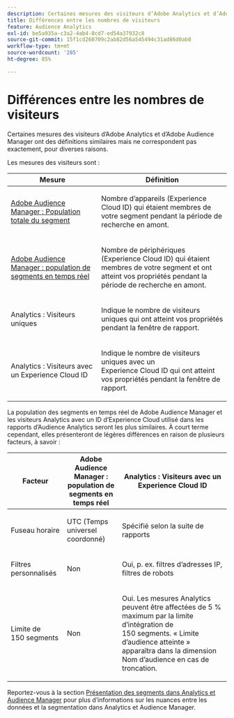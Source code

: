```yaml
---
description: Certaines mesures des visiteurs d’Adobe Analytics et d’Adobe Audience Manager ont des définitions similaires mais ne correspondent pas exactement, pour diverses raisons.
title: Différences entre les nombres de visiteurs
feature: Audience Analytics
exl-id: be5a935a-c3a2-4ab4-8cd7-ed54a37932c8
source-git-commit: 15f1cd260709c2ab82d56a545494c31ad86d0ab0
workflow-type: tm+mt
source-wordcount: '285'
ht-degree: 85%

---
```


# Différences entre les nombres de visiteurs

Certaines mesures des visiteurs d’Adobe Analytics et d’Adobe Audience Manager ont des définitions similaires mais ne correspondent pas exactement, pour diverses raisons.

Les mesures des visiteurs sont :

<table id="table_F9FE107A89934C3B854C55D7D76AC6E8"> 
 <thead> 
  <tr> 
   <th colname="col2" class="entry"> Mesure </th> 
   <th colname="col3" class="entry"> Définition </th> 
  </tr>
 </thead>
 <tbody> 
  <tr> 
   <td colname="col2"> <p><a href="https://experienceleague.adobe.com/docs/audience-manager/user-guide/features/segments/segment-builder-data.html?lang=fr"  > Adobe Audience Manager : Population totale du segment</a> </p> </td> 
   <td colname="col3"> <p>Nombre d’appareils (Experience Cloud ID) qui étaient membres de votre segment pendant la période de recherche en amont. </p> </td> 
  </tr> 
  <tr> 
   <td colname="col2"> <p><a href="https://experienceleague.adobe.com/docs/audience-manager/user-guide/features/segments/segment-builder-data.html?lang=fr"  > Adobe Audience Manager : population de segments en temps réel </a> </p> </td> 
   <td colname="col3"> <p>Nombre de périphériques (Experience Cloud ID) qui étaient membres de votre segment et ont atteint vos propriétés pendant la période de recherche en amont. </p> </td> 
  </tr> 
  <tr> 
   <td colname="col2"> <p>Analytics : Visiteurs uniques </p> </td> 
   <td colname="col3"> <p>Indique le nombre de visiteurs uniques qui ont atteint vos propriétés pendant la fenêtre de rapport. </p> </td> 
  </tr> 
  <tr> 
   <td colname="col2"> <p>Analytics : Visiteurs avec un Experience Cloud ID </p> </td> 
   <td colname="col3"> <p>Indique le nombre de visiteurs uniques avec un Experience Cloud ID qui ont atteint vos propriétés pendant la fenêtre de rapport. </p> </td> 
  </tr> 
 </tbody> 
</table>

La population des segments en temps réel de Adobe Audience Manager et les visiteurs Analytics avec un ID d’Experience Cloud utilisé dans les rapports d’Audience Analytics seront les plus similaires. À court terme cependant, elles présenteront de légères différences en raison de plusieurs facteurs, à savoir :

<table id="table_A391B37CC077456F8BB83BAA3C640EF6"> 
 <thead> 
  <tr> 
   <th colname="col1" class="entry"> Facteur </th> 
   <th colname="col2" class="entry"> Adobe Audience Manager : population de segments en temps réel </th> 
   <th colname="col3" class="entry"> Analytics : Visiteurs avec un Experience Cloud ID </th> 
  </tr>
 </thead>
 <tbody> 
  <tr> 
   <td colname="col1"> <p>Fuseau horaire </p> </td> 
   <td colname="col2"> <p>UTC (Temps universel coordonné) </p> </td> 
   <td colname="col3"> <p>Spécifié selon la suite de rapports </p> </td> 
  </tr> 
  <tr> 
   <td colname="col1"> <p>Filtres personnalisés </p> </td> 
   <td colname="col2"> <p>Non </p> </td> 
   <td colname="col3"> <p>Oui, p. ex. filtres d’adresses IP, filtres de robots </p> </td> 
  </tr> 
  <tr> 
   <td colname="col1"> <p>Limite de 150 segments </p> </td> 
   <td colname="col2"> <p>Non </p> </td> 
   <td colname="col3"> <p>Oui. Les mesures Analytics peuvent être affectées de 5 % maximum par la limite d’intégration de 150 segments. « Limite d’audience atteinte » apparaîtra dans la dimension Nom d’audience en cas de troncation. </p> </td> 
  </tr> 
 </tbody> 
</table>

Reportez-vous à la section [Présentation des segments dans Analytics et Audience Manager](/help/integrate/c-audience-analytics/aam-analytics-segments.md) pour plus d’informations sur les nuances entre les données et la segmentation dans Analytics et Audience Manager.
